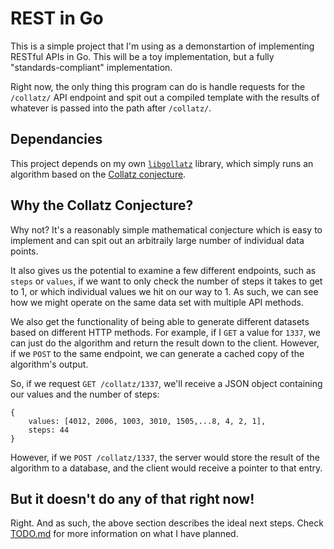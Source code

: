 # REST in Go

This is a simple project that I'm using as a demonstartion of implementing RESTful APIs in Go. This will be a toy implementation, but a fully "standards-compliant" implementation.

Right now, the only thing this program can do is handle requests for the `/collatz/` API endpoint and spit out a compiled template with the results of whatever is passed into the path after `/collatz/`. 

## Dependancies

This project depends on my own [`libgollatz`](https://github.com/b4ux1t3/libgollatz) library, which simply runs an algorithm based on the [Collatz conjecture](https://en.wikipedia.org/wiki/Collatz_conjecture).

## Why the Collatz Conjecture?

Why not? It's a reasonably simple mathematical conjecture which is easy to implement and can spit out an arbitraily large number of individual data points.

It also gives us the potential to examine a few different endpoints, such as `steps` or `values`, if we want to only check the number of steps it takes to get to 1, or which individual values we hit on our way to 1. As such, we can see how we might operate on the same data set with multiple API methods.

We also get the functionality of being able to generate different datasets based on different HTTP methods. For example, if I `GET` a value for `1337`, we can just do the algorithm and return the result down to the client. However, if we `POST` to the same endpoint, we can generate a cached copy of the algorithm's output.

So, if we request `GET /collatz/1337`, we'll receive a JSON object containing our values and the number of steps:

    
    {
        values: [4012, 2006, 1003, 3010, 1505,...8, 4, 2, 1],
        steps: 44
    }

However, if we `POST /collatz/1337`, the server would store the result of the algorithm to a database, and the client would receive a pointer to that entry.

## But it doesn't do any of that right now!

Right. And as such, the above section describes the ideal next steps. Check [TODO.md](TODO.md) for more information on what I have planned.